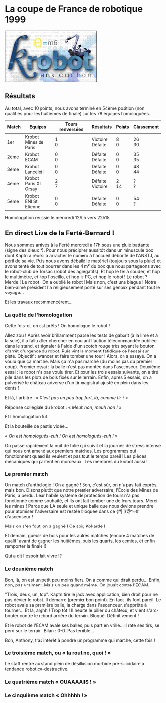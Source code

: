 # La coupe de France de robotique 1999

![Krobot 1999](img/logo1999.jpg)

## Résultats

Au total, avec 10 points, nous avons terminé en 54ème position
(non qualifiés pour les huitièmes de finale) sur les 78 équipes homologuées.

| Match | Equipes                   | Tours renversées | Résultats            | Points     | Classement     |
|-------|---------------------------|------------------|----------------------|------------|----------------|
| 1er   | Krobot <br>Mines de Paris | 1 <br>0          | Victoire <br>Défaite | 8 <br>0    | 26 <br>30      |
| 2ème  | Krobot <br>ECAM           | 0 <br>0          | Défaite <br>Défaite  | 0 <br>0    | 35 <br>35      |
| 3ème  | Krobot <br>Lancelot I     | 0 <br>0          | Défaite <br>Défaite  | 0 <br>0    | 48 <br>44      |
| 4ème  | Krobot <br>Paris XI Orsay | 2 <br>7          | Défaite <br>Victoire | 2 <br>14   |  ? <br>?       |
| 5ème  | Krobot <br>ENI St Etienne | 0 <br>0          | Défaite <br>Défaite  | 0 <br>0    | 54 <br>?       |

Homologation réussie le mercredi 12/05 vers 22h15.

## En direct Live de la Ferté-Bernard !

Nous sommes arrivés à la Ferté mercredi à 17h sous une pluie battante
(signe des dieux ?). Pour nous précipiter aussitôt dans un minuscule box dont
Kaptn a réussi à arracher le numéro à l'accueil débordé de l'ANSTJ, au péril de
sa vie. Puis nous avons déballé le matériel (toujours sous la pluie) et avons
tenté de tout bourrer dans les 4 m² du box que nous partageons avec le
robot-club de Torsac (robot des agrégatifs). Et hop le fer à souder, et hop le
multimètre, et hop l'oscillo, et hop le PC, et hop le robot ! Le robot ?
Merde ! Le robot ! On a oublié le robot ! Mais non, c'est une blague ! Notre
bien-aimé président l'a religieusement porté sur ses genoux pendant tout le
voyage...

Et les travaux recommencèrent...

###  La quête de l'homologation

Cette fois-ci, on est prêts ! On homologue le robot !

Allez zou ! Après avoir brillamment passé les tests de gabarit (à la lime et
à la scie), il a fallu aller chercher en courant l'action télécommandée oubliée
dans le stand, et signaler à l'aide d'un scotch rouge très seyant le bouton
d'arrêt d'urgence du robot. Puis vint le moment fatidique de l'essai sur piste.
Objectif : avancer et faire tomber une tour ! Alors, on a essayé. On a voulu
que ça marche. Mais ça n'a pas marché (du moins pas du premier coup). Premier
essai : la balle n'est pas montée dans l'ascenseur. Deuxième essai : le robot
n'a pas voulu tirer. Et pour les trois essais suivants, on a tiré pile dans les
plots de bois fixés sur le terrain. Enfin, après 5 essais, on a pulvérisé le
château adverse d'un tir magistral ajusté en plein dans les dents !

Et là, l'arbitre : « *C'est pas un peu trop fort, là, comme tir ?* »

Réponse collégiale du krobot : « *Meuh non, meuh non !* »

Et l'homologation fut.

Et la bouteille de pastis vidée...

« *On est homologués-euh ! On est homologués-euh !* »

On passe rapidement la nuit de folie qui suivit et la journée de stress intense
qui nous ont amené aux premiers matches. Les programmes qui fonctionnent quand
ils veulent et pas tout le temps pareil ! Les pièces mécaniques qui partent en
morceaux ! Les membres du krobot aussi !

### Le premier match

Un match d'anthologie ! On a gagné !
Bon, c'est sûr, on n'a pas fait exprès, mais bon. Disons plutôt que notre
premier adversaire, l'École des Mines de Paris, a perdu. Leur habile système
de protection de tours n'a pas fonctionné comme souhaité, et ils ont fait tomber
une de leurs tours. Merci les mines ! Parce que LA seule et unique balle que
nous devions prendre pour atomiser l'adversaire est restée bloquée dans ce
{#|`|{@^~\# d'ascenseur !

Mais on s'en fout, on a gagné ! Ce soir, Kokarde !

Et demain, gueule de bois pour les autres matches (encore 4 matches de qualif' avant de gagner les huitièmes, puis les quarts, les demies, et enfin remporter la finale !)

Qui a dit l'espoir fait vivre !?

### Le deuxième match

Bon, là, on est un petit peu moins fiers. On a comme qui dirait perdu...
Enfin, non, pas vraiment. Mais un peu quand même.
On jouait contre l'ECAM.

"Trois, deux, un, top". Kaptn tire le jack avec application, bien droit pour
ne pas dévier le robot. Il démarre (premier bon point). En face, ils font
pareil. Le robot avale sa première balle, la charge dans l'ascenceur,
s'apprête à tourner... Et là, arghh ! Trop tôt ! Il heurte le pilier du
château, et vient s'arc-bouter contre le rebord arrière du terrain.
Bloqué. Définitivement !

Et le robot de l'ECAM avale ses balles, puis part en vrille...
Il rate ses tirs, se perd sur le terrain.
Bilan : 0-0. Pas terrible...

Bon, Anthony, t'as intérêt à pondre un programme qui marche, cette fois !

### Le troisième match, ou « la routine, quoi ! »

Le staff rentre au stand plein de désillusion morbide pré-suicidaire
à tendance robotico-destructive.

### Le quatrième match « OUAAAAIIS ! »

### Le cinquième match « Ohhhhh ! »

